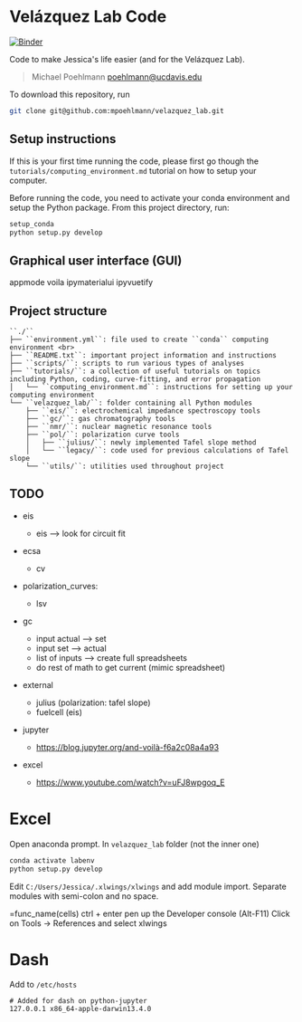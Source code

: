 # Velázquez Lab Code

[![Binder](https://mybinder.org/badge_logo.svg)](https://mybinder.org/v2/gh/mpoehlmann/velazquez_lab/main?filepath=app.ipynb)

Code to make Jessica's life easier (and for the Velázquez Lab).

> Michael Poehlmann
> poehlmann@ucdavis.edu

To download this repository, run
```bash
git clone git@github.com:mpoehlmann/velazquez_lab.git
```

## Setup instructions
If this is your first time running the code, please first go though the ``tutorials/computing_environment.md`` tutorial on how to setup your computer.

Before running the code, you need to activate your conda environment and setup the Python package.
From this project directory, run:
```bash
setup_conda
python setup.py develop
```

## Graphical user interface (GUI)
appmode
voila
ipymaterialui
ipyvuetify


## Project structure
```
``./``
├── ``environment.yml``: file used to create ``conda`` computing environment <br>
├── ``README.txt``: important project information and instructions
├── ``scripts/``: scripts to run various types of analyses
├── ``tutorials/``: a collection of useful tutorials on topics including Python, coding, curve-fitting, and error propagation
│   └── ``computing_environment.md``: instructions for setting up your computing environment
└── ``velazquez_lab/``: folder containing all Python modules
    ├── ``eis/``: electrochemical impedance spectroscopy tools
    ├── ``gc/``: gas chromatography tools
    ├── ``nmr/``: nuclear magnetic resonance tools
    ├── ``pol/``: polarization curve tools
    │   ├── ``julius/``: newly implemented Tafel slope method
    │   └── ``legacy/``: code used for previous calculations of Tafel slope
    └── ``utils/``: utilities used throughout project
```



## TODO
- eis
  - eis --> look for circuit fit

- ecsa
  - cv
- polarization_curves:
  - lsv

- gc
  - input actual --> set
  - input set --> actual
  - list of inputs --> create full spreadsheets
  - do rest of math to get current (mimic spreadsheet)

- external
  - julius (polarization: tafel slope)
  - fuelcell (eis)

- jupyter
  - https://blog.jupyter.org/and-voilà-f6a2c08a4a93
- excel
  - https://www.youtube.com/watch?v=uFJ8wpgoq_E


# Excel

Open anaconda prompt.
In ``velazquez_lab`` folder (not the inner one)
```bash
conda activate labenv
python setup.py develop
```

Edit ``C:/Users/Jessica/.xlwings/xlwings`` and add module import. Separate modules with semi-colon and no space.

=func_name(cells)
ctrl + enter
pen up the Developer console (Alt-F11) Click on Tools -> References and select xlwings



# Dash
Add to ``/etc/hosts``
```
# Added for dash on python-jupyter
127.0.0.1 x86_64-apple-darwin13.4.0
```